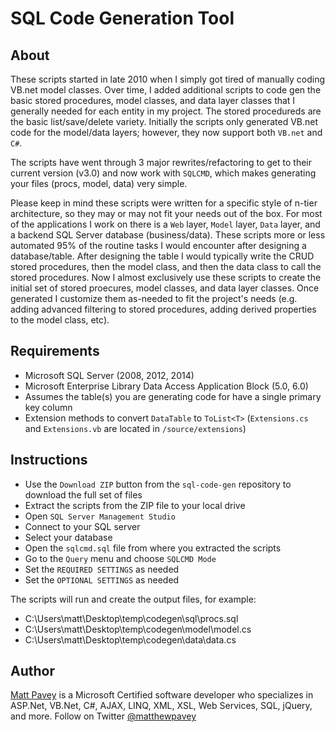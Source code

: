# SQL Code Generation Tool

About
-----------
These scripts started in late 2010 when I simply got tired of manually coding VB.net model classes. Over time, I added additional scripts to code gen the basic stored procedures, model classes, and data layer classes that I generally needed for each entity in my project. The stored procedureds are the basic list/save/delete variety. Initially the scripts only generated VB.net code for the model/data layers; however, they now support both `VB.net` and `C#`.

The scripts have went through 3 major rewrites/refactoring to get to their current version (v3.0) and now work with `SQLCMD`, which makes generating your files (procs, model, data) very simple.

Please keep in mind these scripts were written for a specific style of n-tier architecture, so they may or may not fit your needs out of the box. For most of the applications I work on there is a `Web` layer, `Model` layer, `Data` layer, and a backend SQL Server database (business/data). These scripts more or less automated 95% of the routine tasks I would encounter after designing a database/table. After designing the table I would typically write the CRUD stored procedures, then the model class, and then the data class to call the stored procedures. Now I almost exclusively use these scripts to create the initial set of stored proecures, model classes, and data layer classes. Once generated I customize them as-needed to fit the project's needs (e.g. adding advanced filtering to stored procedures, adding derived properties to the model class, etc).

Requirements
-----------
- Microsoft SQL Server (2008, 2012, 2014)
- Microsoft Enterprise Library Data Access Application Block (5.0, 6.0)
- Assumes the table(s) you are generating code for have a single primary key column
- Extension methods to convert `DataTable` to `ToList<T>` (`Extensions.cs` and `Extensions.vb` are located in `/source/extensions`)

Instructions
-----------
- Use the `Download ZIP` button from the `sql-code-gen` repository to download the full set of files
- Extract the scripts from the ZIP file to your local drive
- Open `SQL Server Management Studio`
- Connect to your SQL server
- Select your database
- Open the `sqlcmd.sql` file from where you extracted the scripts
- Go to the `Query` menu and choose `SQLCMD Mode`
- Set the `REQUIRED SETTINGS` as needed
- Set the `OPTIONAL SETTINGS` as needed

The scripts will run and create the output files, for example:

- C:\Users\matt\Desktop\temp\codegen\sql\procs.sql
- C:\Users\matt\Desktop\temp\codegen\model\model.cs
- C:\Users\matt\Desktop\temp\codegen\data\data.cs

Author
------------
[Matt Pavey](http://www.pavey.me) is a Microsoft Certified software developer who specializes in ASP.Net, VB.Net, C#, AJAX, LINQ, XML, XSL, Web Services, SQL, jQuery, and more. Follow on Twitter [@matthewpavey](https://twitter.com/matthewpavey)
